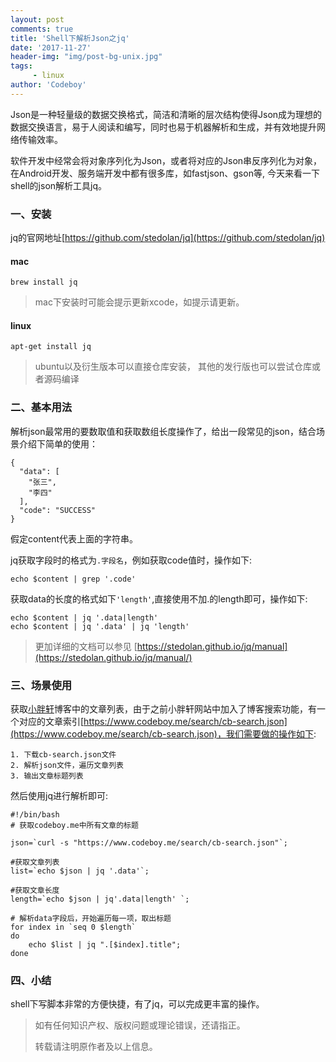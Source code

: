 ```yaml
---
layout: post
comments: true
title: 'Shell下解析Json之jq'
date: '2017-11-27'
header-img: "img/post-bg-unix.jpg"
tags:
     - linux
author: 'Codeboy'
---
```



Json是一种轻量级的数据交换格式，简洁和清晰的层次结构使得Json成为理想的数据交换语言，易于人阅读和编写，同时也易于机器解析和生成，并有效地提升网络传输效率。

软件开发中经常会将对象序列化为Json，或者将对应的Json串反序列化为对象，在Android开发、服务端开发中都有很多库，如fastjson、gson等, 今天来看一下shell的json解析工具jq。

### 一、安装
jq的官网地址[https://github.com/stedolan/jq](https://github.com/stedolan/jq)

#### mac
	brew install jq

> mac下安装时可能会提示更新xcode，如提示请更新。

#### linux
	apt-get install jq
	
> ubuntu以及衍生版本可以直接仓库安装， 其他的发行版也可以尝试仓库或者源码编译

### 二、基本用法
解析json最常用的要数取值和获取数组长度操作了，给出一段常见的json，结合场景介绍下简单的使用：
```
{
  "data": [
    "张三",
    "李四"
  ],
  "code": "SUCCESS"
}
```

假定content代表上面的字符串。

jq获取字段时的格式为`.字段名`，例如获取code值时，操作如下:

```
echo $content | grep '.code'
```

获取data的长度的格式如下`'length'`,直接使用不加.的length即可，操作如下:

```
echo $content | jq '.data|length'
echo $content | jq '.data' | jq 'length'
```


> 更加详细的文档可以参见 [https://stedolan.github.io/jq/manual](https://stedolan.github.io/jq/manual/)


### 三、场景使用
获取[小胖轩](https://www.codeboy.me)博客中的文章列表，由于之前小胖轩网站中加入了博客搜索功能，有一个对应的文章索引[https://www.codeboy.me/search/cb-search.json](https://www.codeboy.me/search/cb-search.json)，我们需要做的操作如下:

	1. 下载cb-search.json文件
	2. 解析json文件，遍历文章列表
	3. 输出文章标题列表

然后使用jq进行解析即可:

```
#!/bin/bash
# 获取codeboy.me中所有文章的标题

json=`curl -s "https://www.codeboy.me/search/cb-search.json"`;

#获取文章列表
list=`echo $json | jq '.data'`;

#获取文章长度
length=`echo $json | jq'.data|length' `;

# 解析data字段后，开始遍历每一项，取出标题
for index in `seq 0 $length`
do
	echo $list | jq ".[$index].title";
done

```

### 四、小结
shell下写脚本非常的方便快捷，有了jq，可以完成更丰富的操作。

> 如有任何知识产权、版权问题或理论错误，还请指正。
>
> 转载请注明原作者及以上信息。
